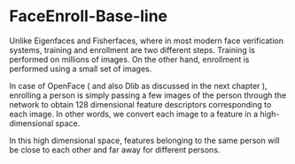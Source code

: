 # FaceEnroll-Base-line
Unlike Eigenfaces and Fisherfaces, where in most modern face verification systems, training and enrollment are two different steps. Training is performed on millions of images. On the other hand, enrollment is performed using a small set of images.

In case of OpenFace ( and also Dlib as discussed in the next chapter ), enrolling a person is simply passing a few images of the person through the network to obtain 128 dimensional feature descriptors corresponding to each image. In other words, we convert each image to a feature in a high-dimensional space.

In this high dimensional space, features belonging to the same person will be close to each other and far away for different persons.

